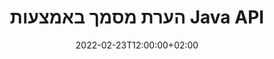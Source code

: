 ---
############################# Static ############################
layout: "product"
date: 2022-02-23T12:00:00+02:00
draft: false

product: "Annotation"
product_tag: "annotation"
platform: "Java"
platform_tag: "java"

############################# Head ############################
head_title: "Java Document Annotation API | הצג והערת תמונות PDF Word Excel PPTX"
head_description: "Java Document Annotation API. הצג, תייג, הערה והערה PDF Word DOCX, Excel XLSX, PPTX, EML EMLX, VSS VSD, OTP, CAD ופורמטים של קבצי תמונה."

############################# Header ##########################
title: "הערת מסמך באמצעות Java API"
description: "בנו יישומי Java עם יכולות הצגה והערה של PDF, HTML, MS Office ופורמטים אחרים של מסמכים מבלי להתקין תוכנה חיצונית כלשהי."
button:
    enable: true
    icon: "fas fa-arrow-down"
    label: "הורד גרסת ניסיון בחינם"
    link: "https://downloads.groupdocs.com/annotation/java"

############################# SubMenu #########################
submenu:
    enable: true
    
    left:
        img_alt: "GroupDocs.Annotation for Java"
        image: "https://www.groupdocs.cloud/templates/groupdocs/images/product-logos/groupdocs-annotation-java.png"
        product: "GroupDocs.Annotation"
        platform: "Java"

    middle:
        button:
            # button loop
            - link: "#features"
              text: "מאפיינים"

            # button loop
            - link: "https://products.groupdocs.app/annotation"
              text: "הדגמות חיות"

            # button loop
            - link: "https://purchase.groupdocs.com/pricing/annotation/java"
              text: "תמחור"

    right:
        link_download: "https://downloads.groupdocs.com/annotation"
        link_learn: "https://docs.groupdocs.com/annotation/java/"
        link_buy: "https://purchase.groupdocs.com"

############################# Overview ############################
overview:
    enable: true
    content: |
      GroupDocs.Annotation Java API הוא מוצר המאפשר לך לעבוד עם הערות במסמכים בפלטפורמות ומערכות הפעלה שונות, כגון אנדרואיד, MacOS, Linux, Windows. GroupDocs.Annotation מספקת ספרייה עם API פשוט שנותן יתרונות רבים: למשל, אם אתה צריך לשמור על סודיות הנתונים או לבחור כמה כוח אתה צריך לעבוד עם הספרייה, או לשנות חלקית את העבודה עם הערות, הספרייה מאוד קל משקל וגמיש.

      GroupDocs.Annotation עבור Java API מאפשר לך לעבוד עם סוגים שונים של הערות, הכוללות: טקסט, פוליקו, שטח, קו תחתון, נקודה, סימן מים, חץ, אליפסה, החלפת טקסט, מרחק, שדה טקסט, עיבוד משאבים וכו'. ותומך ברוב פורמטים פופולריים של מסמכים כגון: PDF, HTML, Microsoft Office Word, גיליונות אלקטרוניים של Excel, מצגות PowerPoint, Visio, מיילים של Outlook, תמונות, מטא-קבצים, ציור CAD ועוד פורמטים שונים. ה-API מספק את היכולת לקבל תמונות ממוזערות של דפי מסמכים ותומך בייבוא ​​וייצוא הערות לקבצי PDF וממנה.

      באמצעות ספרייה, אתה יכול [הוסף](/annotation/java/bmp/), [ערוך](/annotation/java/bmp/), [חלץ](/annotation/java/bmp/) ו-[מחק](/annotation /java/bmp/) הערות ממסמכים, סובב מסמכים, שינוי פתרון תמונות ממוזערות וזו אינה רשימה מלאה של כל האפשרויות. הוא גם מציע קבוצה מקיפה של אובייקטי נתונים כדי להתאים אישית את מאפייני ההערות בהתאם לדרישות שלך בכל פורמטי המסמכים הנתמכים.

      העבודה עם GroupDocs.Annotation for Java API היא פשוטה מאוד ומורכבת מכמה שלבים בסיסיים בלבד. בהתחלה אתה צריך להגדיר רישיון, ואז לבחור את הקובץ שאתה רוצה לעבוד איתו, ואז לעשות מניפולציה איכשהו עם הערות למסמך (מחק/ערוך/חילוץ/מחיקה) ולשמור את התוצאה. למידע נוסף, עיין במוצר [תיעוד](https://docs.groupdocs.com/annotation/java/getting-started/) או ב[דוגמאות](https://github.com/groupdocs-annotation/GroupDocs.Annotation) -ל-Java) מוגדר.
      
      GroupDocs.Annotation מתעדכן באופן שוטף ומספק תמיכה ללקוחותיה, אתה תמיד מוזמן לשאול אותנו שאלות או לשלוח רעיונות או לספר לנו על הצרכים שלך למשהו חדש ואנו נשמח ליישם זאת בגרסאות החדשות שלנו.
    tabs:
      enable: true
      
      ## TAB ONE ##
      tab_one:
        description: |
          להלן סקירה כללית של GroupDocs.Annotation עבור Java:
      
        right:
          enable: true
          icon: "fab fa-html5"
          title:  סקירה כללית
          content: |
            * הוסף הערות
            * ייצא הערות 
            * ייבוא ​​הערות
            * הערות מבוססות תשובות
            * תאימות הערות
      
      ## TAB TWO ##
      tab_two:
        description: |
          GroupDocs.Annotation עבור Java תומך בכל [פורמטי קובץ המסמכים] הפופולריים (https://docs.groupdocs.com/annotation/java/supported-document-formats/) כולל: Microsoft Office, PDF, תמונות ועוד רבים אחרים.

        left:
          enable: true
          table:
            # table loop
            - title: "Microsoft Office Formats"
              content: |
                * **Word**: [DOC](/annotation/java/doc/), [DOCX](/annotation/java/docx/), [DOCM](/annotation/java/docm/), [DOT](/annotation/java/dot/), [DOTX](/annotation/java/dotx/), [RTF](/annotation/java/rtf/)
                * **Excel**: [XLS](/annotation/java/xls/), [XLSX](/annotation/java/xlsx/), [XLSB](/annotation/java/xlsb/), [XLSM](/annotation/java/xlsm/)
                * **PowerPoint**: [PPT](/annotation/java/ppt/), [PPTX](/annotation/java/pptx/), [PPS](/annotation/java/pps/), [PPSX](/annotation/java/ppsx/), [POTM](/annotation/java/potm/), [POTX](/annotation/java/potx/), [PPSM](/annotation/java/ppsm/), [PPTM](/annotation/java/pptm/), [WMF](/annotation/java/wmf/), [EMF](/annotation/java/emf/)
                * **Outlook**: [EML](/annotation/java/eml/), [EMLX](/annotation/java/emlx/), [MSG](/annotation/java/msg/)
                * **Visio**: [VSS](/annotation/java/vss/), [VST](/annotation/java/vst/), [VSD](/annotation/java/vsd/), [VSDX](/annotation/java/vsdx/), [VSX](/annotation/java/vsx/)

        right:
          enable: true
          table:
            # table loop
            - title: "Other Formats"
              content: |
                * **Portable**: [PDF](/annotation/java/pdf/) (PDF/A-1a, PDF/A-1b, PDF/A-2a)
                * **OpenDocument**: [ODT](/annotation/java/odt/), [ODS](/annotation/java/ods/), [ODP](/annotation/java/odp/)
                * **Images**: [BMP](/annotation/java/bmp/), [JPG](/annotation/java/jpg/), [JPEG](/annotation/java/jpeg/), [TIFF](/annotation/java/tiff/), [TIF](/annotation/java/tif/), [PNG](/annotation/java/png/), [GIF](/annotation/java/gif/), [DCM](/annotation/java/dcm/), [DICOM](/annotation/java/dicom/)
                * **AutoCAD**: [DWG](/annotation/java/dwg/), [DXF](/annotation/java/dxf/), [CAD](/annotation/java/cad/)
                * **Other**: [HTM](/annotation/java/htm/), [HTML](/annotation/java/html/), [CSV](/annotation/java/csv/), [DJVU](/annotation/java/djvu/), [OTP](/annotation/java/otp/), [OTT](/annotation/java/ott/)

      ## TAB THREE ##
      tab_three:
        description: |
          GroupDocs.Annotation עבור Java תומך במערכות הפעלה, מסגרות ומנהלי חבילות הבאים:
        
        left:
          enable: true
          table:
            # table loop
            - icon: "fab fa-windows"
              title:  מערכות הפעלה
              content: |
                * Microsoft Windows Desktop
                * Microsoft Windows Server
                * Linux
                * MacOS

            # table loop
            - icon: "fas fa-code"
              title:  מסגרות נתמכות
              content: |
                * Java 7 (1.7) and above

        right:
          enable: true
          table:
            # table loop
            - icon: "fas fa-cogs"
              title:  סביבות פיתוח
              content: |
                * NetBeans
                * IntelliJ IDEA
                * Eclipse

            # table loop
            - icon: "fas fa-tools"
              title:  כלי אוטומציה לבנות
              content: |
                * Maven

############################# Features ############################
features:
    enable: true
    title: GroupDocs.Annotation עבור תכונות Java

    feature:
      # feature loop
      - icon: "fas fa-copy"
        link: "https://docs.groupdocs.com/annotation/java/add-area-annotation/"
        content: הוסף הערת אזור במסמך וקשר הערות פשוטות ומקוננות

      # feature loop
      - icon: "fas fa-eye"
        link: "https://docs.groupdocs.com/annotation/java/add-arrow-annotation/"
        content: הצבע על תוכן מסוים באמצעות הערת חץ

      # feature loop
      - icon: "fas fa-bolt"
        link: "https://docs.groupdocs.com/annotation/java/add-watermark-annotation/"
        content: הגדר סימני מים של טקסט ל-PDF, שקופיות, גליונות עבודה של Excel, תמונות ודיאגרמות במיקום בזווית
      
      # feature loop
      - icon: "fas fa-file-powerpoint"
        link: "https://docs.groupdocs.com/annotation/java/add-point-annotation/"
        content: הוסף הערות קופצות לכל מקום במסמך באמצעות הערת נקודה

      # feature loop
      - icon: "fas fa-code"
        link: "https://docs.groupdocs.com/annotation/java/add-polyline-annotation/"
        content: השתמש בביאור Polyline כדי לחבר רצף של מקטעי קו, מקטעי קשת או שניהם

      # feature loop
      - icon: "fas fa-cloud"
        link: "https://docs.groupdocs.com/annotation/java/add-ellipse-annotation/"
        content: הוסף הערת אליפסה ל-PDF, מסמכי Word, גיליונות אלקטרוניים, מצגות, דיאגרמות ותמונות

      # feature loop
      - icon: "fas fa-remove-format"
        link: "https://docs.groupdocs.com/annotation/java/add-watermark-annotation/"
        content: הוסף סימני מים בזווית עבור PDF, PowerPoint, Excel, תמונות ודיאגרמות

      # feature loop
      - icon: "fas fa-comment-slash"
        link: "https://docs.groupdocs.com/annotation/java/add-underline-annotation/"
        content: אחזר קואורדינטות של ביאור טקסט בייצוג תמונה של מסמך

      # feature loop
      - icon: "fas fa-location-arrow"
        link: "https://docs.groupdocs.com/annotation/java/add-annotation-to-the-document/"
        content: קו תחתון, מחיק או שנה טקסט ספציפי במסמך

      # feature loop
      - icon: "fas fa-border-all"
        link: "https://docs.groupdocs.com/annotation/java/add-annotation-to-the-document/"
        content: הוסף חותמת טקסט או סימן מים ושדה טקסט במסמך

      # feature loop
      - icon: "fas fa-wrench"
        link: "https://docs.groupdocs.com/annotation/java/add-point-annotation/"
        content: ייבוא ​​וייצוא הערות בין מסמכי Word ומצגות PowerPoint

      # feature loop
      - icon: "fas fa-columns"
        link: "https://docs.groupdocs.com/annotation/java/add-strikeout-annotation/"
        content: הוספת הערות לגיליונות אלקטרוניים של Excel עם סוגי הערות טקסט, החלפת טקסט, סימן מים ועיבוד משאבים

      # feature loop
      - icon: "fas fa-file-word"
        link: "https://docs.groupdocs.com/annotation/java/get-file-info/"
        content: הוסף הערות פוליקו, קו חוצה, קו תחתון או טקסט למצגות ושקופיות של PowerPoint

      # feature loop
      - icon: "fas fa-envelope"
        link: "https://docs.groupdocs.com/annotation/java/basic-usage/"
        content: סמן הערת נקודה במצגות באמצעות קואורדינטות X, Y

      # feature loop
      - icon: "fas fa-print"
        link: "https://docs.groupdocs.com/annotation/java/add-strikeout-annotation/"
        content: הוסף הערות קו חוצה, טקסט, קו תחתון או פוליקו לתמונות

      # feature loop
      - icon: "fas fa-file-archive"
        link: "https://docs.groupdocs.com/annotation/java/add-link-annotation/"
        content: אחזר מידע ותמונות על מסמכים עבור דיאגרמות Visio, כגון VSS ו-VSD
      
      # feature loop
      - icon: "fas fa-file-code"
        link: "https://docs.groupdocs.com/annotation/java/basic-usage/"
        content: קבל תמונות ממוזערות של דפי המסמכים ועבוד עם קובצי TIFF מרובי עמודים

      # feature loop
      - icon: "fas fa-file-excel"
        link: "https://docs.groupdocs.com/annotation/java/get-file-info/"
        content: אחזר את כל ההערות של מסמך באמצעות קריאת פונקציה אחת

      # feature loop
      - icon: "fas fa-heading"
        link: "https://docs.groupdocs.com/annotation/java/add-link-annotation/"
        content: הוסף הערות קישור למצגות PDF, Word ו-PowerPoint

      # feature loop
      - icon: "fas fa-project-diagram"
        link: "https://docs.groupdocs.com/annotation/java/add-point-annotation/"
        content: תמיכה בניתוח נתיב SVG עבור PDF, Word, דיאגרמות, Slides ופורמטים עיקריים של מסמכים אחרים

      # feature loop
      - icon: "fas fa-cube"
        link: "https://docs.groupdocs.com/annotation/java/technical-support/"
        content: תמיכה בהוספת הערת סימן מים למסמכי Word וניקוי עבור החלפת טקסט

      # feature loop
      - icon: "fab fa-uncharted"
        link: "https://docs.groupdocs.com/annotation/java/technical-support/"
        content: תמיכה בעיבוד צורות בדיאגרמות להערות טקסט
  
      # feature loop
      - icon: "fab fa-uncharted"
        link: "https://docs.groupdocs.com/annotation/java/advanced-usage/"
        content: חסוך זמן על ידי שמירה במטמון של תצוגות מקדימות של עמודים של מסמכים לעיבוד מהיר יותר
  
      # feature loop
      - icon: "fab fa-uncharted"
        link: "https://docs.groupdocs.com/annotation/java/add-annotation-to-the-document/"
        content: הוסף בקלות מסמכי Word, Excel ו-PowerPoint אפילו עם פורמטים ישנים יותר

      # feature loop
      - icon: "fab fa-uncharted"
        link: "https://docs.groupdocs.com/annotation/java/add-distance-annotation/"
        content: הצג כיתובים של הערות למרחקים עבור Excel, PowerPoint ודיאגרמות

############################# Support ############################
support:
    enable: true

############################# Solutions ############################
solutions:
    enable: true
    title: GroupDocs.Annotation מציע ממשקי API לצפייה במסמכים עבור סביבות פיתוח פופולריות אחרות

    solution:
        # solution loop
        - img_alt: "GroupDocs.Annotation for .NET"
          image: "https://www.groupdocs.cloud/templates/groupdocs/images/product-logos/groupdocs-annotation-net.png"
          product: "GroupDocs.Annotation"
          platform: ".NET"
          link: "/annotation/net/"

############################# Back to top ###############################
back_to_top:
  enable: true
---